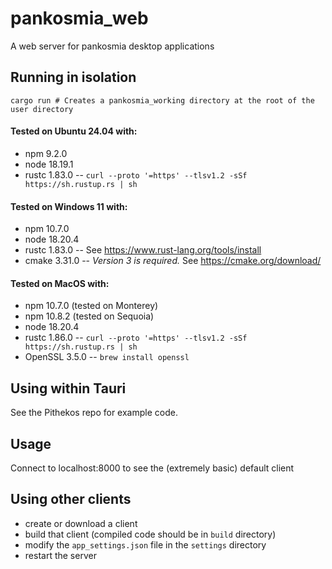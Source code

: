 # pankosmia_web
A web server for pankosmia desktop applications

## Running in isolation
```
cargo run # Creates a pankosmia_working directory at the root of the user directory
```

#### Tested on Ubuntu 24.04 with:
- npm 9.2.0
- node 18.19.1
- rustc 1.83.0 -- `curl --proto '=https' --tlsv1.2 -sSf https://sh.rustup.rs | sh`

#### Tested on Windows 11 with:
- npm 10.7.0
- node 18.20.4
- rustc 1.83.0 -- See https://www.rust-lang.org/tools/install
- cmake 3.31.0 -- _Version 3 is required._ See https://cmake.org/download/

#### Tested on MacOS with:
- npm 10.7.0 (tested on Monterey)
- npm 10.8.2 (tested on Sequoia)
- node 18.20.4
- rustc 1.86.0 -- `curl --proto '=https' --tlsv1.2 -sSf https://sh.rustup.rs | sh`
- OpenSSL 3.5.0 -- `brew install openssl`

## Using within Tauri
See the Pithekos repo for example code.

## Usage
Connect to localhost:8000 to see the (extremely basic) default client

## Using other clients
- create or download a client
- build that client (compiled code should be in `build` directory)
- modify the `app_settings.json` file in the `settings` directory
- restart the server

